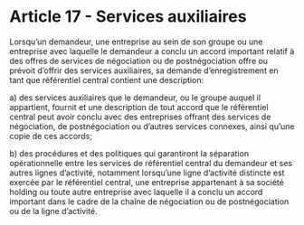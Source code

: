 # Article 17 - Services auxiliaires


Lorsqu’un demandeur, une entreprise au sein de son groupe ou une entreprise avec laquelle le demandeur a conclu un accord important relatif à des offres de services de négociation ou de postnégociation offre ou prévoit d’offrir des services auxiliaires, sa demande d’enregistrement en tant que référentiel central contient une description:

a) des services auxiliaires que le demandeur, ou le groupe auquel il appartient, fournit et une description de tout accord que le référentiel central peut avoir conclu avec des entreprises offrant des services de négociation, de postnégociation ou d’autres services connexes, ainsi qu’une copie de ces accords;

b) des procédures et des politiques qui garantiront la séparation opérationnelle entre les services de référentiel central du demandeur et ses autres lignes d’activité, notamment lorsqu’une ligne d’activité distincte est exercée par le référentiel central, une entreprise appartenant à sa société holding ou toute autre entreprise avec laquelle il a conclu un accord important dans le cadre de la chaîne de négociation ou de postnégociation ou de la ligne d’activité.
